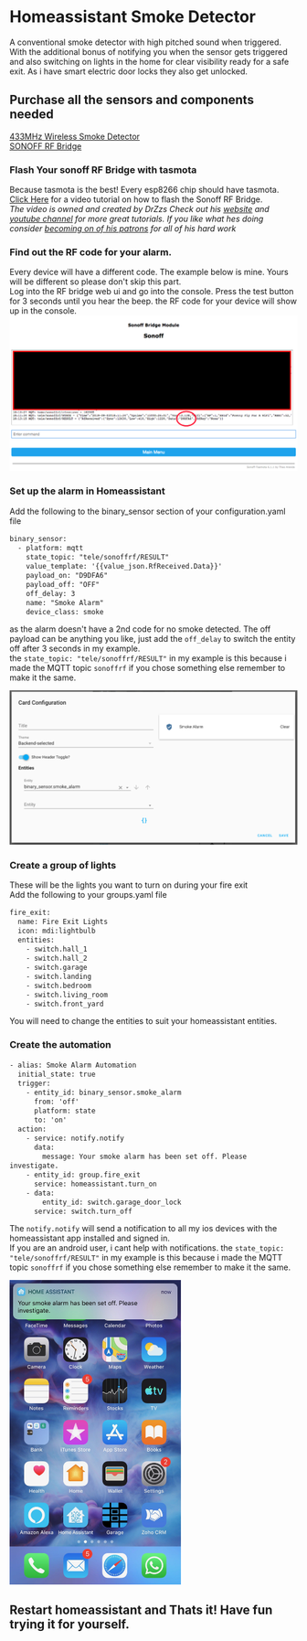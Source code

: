 # Homeassistant Smoke Detector
A conventional smoke detector with high pitched sound when triggered. With the additional bonus of notifying you when the sensor gets triggered and also switching on lights in the home for clear visibility ready for a safe exit. As i have smart electric door locks they also get unlocked.

## Purchase all the sensors and components needed
[433MHz Wireless Smoke Detector](https://banggood.app.link/IqGd3ZMOGZ)  
[SONOFF RF Bridge](https://banggood.app.link/mKX96JHOGZ)

### Flash Your sonoff RF Bridge with tasmota
Because tasmota is the best! Every esp8266 chip should have tasmota.
[Click Here](https://www.youtube.com/watch?v=OfSbIFIJPuc) for a video tutorial on how to flash the Sonoff RF Bridge.  
*The video is owned and created by DrZzs Check out his [website](http://drzzs.com/) and [youtube channel](https://www.youtube.com/channel/UC7G4tLa4Kt6A9e3hJ-HO8ng) for more great tutorials. If you like what hes doing consider [becoming on of his patrons](https://www.patreon.com/DrZzs/overviewbuying) for all of his hard work*

### Find out the RF code for your alarm.
Every device will have a different code. The example below is mine. Yours will be different so please don't skip this part.  
Log into the RF bridge web ui and go into the console. Press the test button for 3 seconds until you hear the beep. the RF code for your device will show up in the console.
![](images/sonoff_rf_recieve_code.png)

### Set up the alarm in Homeassistant
Add the following to the binary_sensor section of your configuration.yaml file  
```
binary_sensor:
  - platform: mqtt
    state_topic: "tele/sonoffrf/RESULT"
    value_template: '{{value_json.RfReceived.Data}}'
    payload_on: "D9DFA6"
    payload_off: "OFF"
    off_delay: 3
    name: "Smoke Alarm"
    device_class: smoke
```
as the alarm doesn't have a 2nd code for no smoke detected. The off payload can be anything you like, just add the `off_delay` to switch the entity off after 3 seconds in my example.  
the `state_topic: "tele/sonoffrf/RESULT"` in my example is this because i made the MQTT topic `sonoffrf` if you chose something else remember to make it the same.

![](images/smoke_alarm_entity_card.png)

### Create a group of lights
These will be the lights you want to turn on during your fire exit  
Add the following to your groups.yaml file
```
fire_exit:
  name: Fire Exit Lights
  icon: mdi:lightbulb
  entities:
    - switch.hall_1
    - switch.hall_2
    - switch.garage
    - switch.landing
    - switch.bedroom
    - switch.living_room
    - switch.front_yard
```
You will need to change the entities to suit your homeassistant entities.

### Create the automation
```
- alias: Smoke Alarm Automation
  initial_state: true
  trigger:
    - entity_id: binary_sensor.smoke_alarm
      from: 'off'
      platform: state
      to: 'on'
  action:
    - service: notify.notify
      data:
        message: Your smoke alarm has been set off. Please investigate.
    - entity_id: group.fire_exit
      service: homeassistant.turn_on
    - data:
        entity_id: switch.garage_door_lock
      service: switch.turn_off
```
The `notify.notify` will send a notification to all my ios devices with the homeassistant app installed and signed in.  
If you are an android user, i cant help with notifications.
the `state_topic: "tele/sonoffrf/RESULT"` in my example is this because i made the MQTT topic `sonoffrf` if you chose something else remember to make it the same.

<img src="https://github.com/geekyclarkey/homeassistant/blob/master/hass_projects/homeassistant_smoke_detector/images/smoke_alarm_notification.jpeg" width="300px">


## Restart homeassistant and Thats it! Have fun trying it for yourself.
